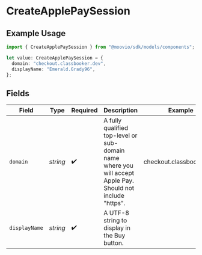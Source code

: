 # CreateApplePaySession

## Example Usage

```typescript
import { CreateApplePaySession } from "@moovio/sdk/models/components";

let value: CreateApplePaySession = {
  domain: "checkout.classbooker.dev",
  displayName: "Emerald.Grady96",
};
```

## Fields

| Field                                                                                                       | Type                                                                                                        | Required                                                                                                    | Description                                                                                                 | Example                                                                                                     |
| ----------------------------------------------------------------------------------------------------------- | ----------------------------------------------------------------------------------------------------------- | ----------------------------------------------------------------------------------------------------------- | ----------------------------------------------------------------------------------------------------------- | ----------------------------------------------------------------------------------------------------------- |
| `domain`                                                                                                    | *string*                                                                                                    | :heavy_check_mark:                                                                                          | A fully qualified top-level or sub-domain name where you will accept Apple Pay. Should not include "https". | checkout.classbooker.dev                                                                                    |
| `displayName`                                                                                               | *string*                                                                                                    | :heavy_check_mark:                                                                                          | A UTF-8 string to display in the Buy button.                                                                |                                                                                                             |